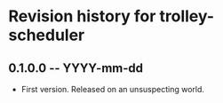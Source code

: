 # Revision history for trolley-scheduler

## 0.1.0.0 -- YYYY-mm-dd

* First version. Released on an unsuspecting world.
